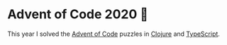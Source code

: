 # Advent of Code 2020 🎄

This year I solved the [Advent of Code](https://adventofcode.com/2020) puzzles in [Clojure](https://github.com/eddmann/advent-of-code/tree/master/2020/clojure) and [TypeScript](https://github.com/eddmann/advent-of-code/tree/master/2020/typescript).
